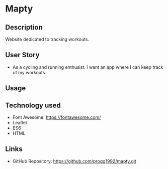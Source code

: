 # Mapty

## Description 
Website dedicated to tracking workouts.

## User Story
* As a cycling and running enthusist. I want an app where I can keep track of my workouts.

## Usage


## Technology used
* Font Awesome: https://fontawesome.com/
* Leaflet
* ES6
* HTML


## Links
* GitHub Repository: https://github.com/progg1992/mapty.git
